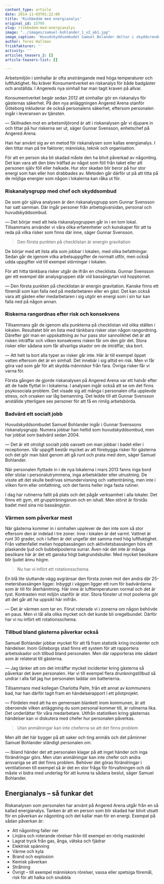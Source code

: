```yaml
---
content_type: article
date: 2014-11-03T01:22:00
title: 'Riskbedöm med energianalys'
original_id: 15795
slug: riskbedom-med-energianalys
image: "../images/samuel-bohlander_1_v2_ab1.jpg"
image_caption: 'Huvudskyddsombudet Samuel Bolander deltar i skyddsronderna och är med och använder metoden med energianalys. Han har också tagit fram ett system för att  rapportera incidenter, som är gemensamt för alla anställda i kommunens badhus. '
author: Teres Hallman
friskfaktorer: ''
activity: ''
articles_teasers_2: []
article-teasers-list: []

---
```


Arbetsmiljön i simhallar är ofta ansträngande med höga temperaturer och luftfuktighet. Nu kräver Konsumentverket en riskanalys för både badgäster och anställda. I Angereds nya simhall har man tagit kraven på allvar.

Konsumentverket begär sedan 2012 att simhallar gör en riskanalys för gästernas säkerhet. På den nya anläggningen Angered Arena utanför Göteborg inkluderar de också personalens säkerhet, eftersom personalen ingår i leveransen av tjänsten.

— Skillnaden mot en arbetsmiljörond är att i riskanalysen går vi djupare in och tittar på hur riskerna ser ut, säger Gunnar Svensson, enhetschef på Angered Arena.

Han har använt sig av en metod för riskanalysen som kallas energianalys. I den tittar man på tre faktorer; människa, teknik och organisation.

För att en person ska bli skadad måste den ha blivit påverkad av någonting. Det kan vara att den blev träffad av något som föll från taket eller att personen själv föll eller halkade. Hur stor skadan blir beror på hur stor energi som han eller hon drabbades av. Metoden går därför ut på att titta på de möjliga energier som någon i lokalerna kan råka ut för.

### Riskanalysgrupp med chef och skyddsombud

De som gör själva analysen är den riskanalysgrupp som Gunnar Svensson har satt samman. Där ingår personer från arbetsgivarsidan, personal och huvudskyddsombud.

— Det börjar med att hela riskanalysgruppen går in i en tom lokal. Tillsammans använder vi våra olika erfarenheter och kunskaper för att ta reda på vilka risker som finns där inne, säger Gunnar Svensson.

> Den första punkten på checklistan är energin gravitation

De börjar med att lista alla som jobbar i lokalen, med olika befattningar. Sedan går de igenom vilka arbetsuppgifter de normalt utför, men också udda uppgifter vid till exempel störningar i lokalen.

För att hitta tänkbara risker utgår de ifrån en checklista. Gunnar Svensson ger ett exempel där analysgruppen står vid bassängytan vid hopptornet.

— Den första punkten på checklistan är energin gravitation. Kanske finns ett föremål som kan falla ned på medarbetaren eller en gäst. Det kan också vara att gästen eller medarbetaren i sig utgör en energi som i sin tur kan falla ned på någon annan.

### Riskerna rangordnas efter risk och konsekvens

Tillsammans går de igenom alla punkterna på checklistan vid olika ställen i lokalen. Resultatet blir en lista med tänkbara risker utan någon rangordning. Därefter gör man en uppskattning av hur pass stor sannolikhet det är att risken inträffar och vilken konsekvens risken får om den gör det. Stora risker eller sådana som får allvarliga skador om de inträffar, ska bort.

— Att helt ta bort alla typer av risker går inte. Här är till exempel öppet vatten eftersom det är en simhall. Det innebär i sig alltid en risk. Men vi får göra vad som går för att skydda människor från fara. Övriga risker får vi varna för.

Första gången de gjorde riskanalysen på Angered Arena var ett halvår efter att de hade flyttat in i lokalerna. I analysen ingår också att se om det finns psykosociala problem. Det visade sig att många i personalen ofta upplevde stress, och orsaken var låg bemanning. Det ledde till att Gunnar Svensson anställde ytterligare sex personer för att få en rimlig arbetsbörda.

### Badvärd ett socialt jobb

Huvudskyddsombudet Samuel Bohlander ingår i Gunnar Svenssons riskanalysgrupp. Numera jobbar han heltid som huvudskyddsombud, men har jobbat som badvärd sedan 2004.

— Det är ett otroligt socialt jobb oavsett om man jobbar i badet eller i receptionen. Vår uppgift består mycket av att förebygga risker för gästerna och det gör man bäst genom att gå runt och prata med dem, säger Samuel Bohlander.

När personalen flyttade in i de nya lokalerna i mars 2013 fanns inga bord eller stolar i personalutrymmena, inga arbetskläder eller utrustning. De visste att det skulle bedrivas simundervisning och vattenträning, men inte i vilken form eller omfattning, och det fanns heller inga fasta rutiner.

I dag har rutinerna fallit på plats och det pågår verksamhet i alla lokaler. Det finns ett gym, ett gruppträningsrum och en ishall. Men störst är förstås badet med sina nio bassängytor.

### Värmen som påverkar mest

När gästerna kommer in i simhallen upplever de den inte som så stor eftersom den är indelad i tre zoner. Inne i lokalen är det varmt. Vattnet är runt 30 grader, och i luften är det ungefär det samma med hög luftfuktighet. Från vattenfallet mellan hoppbassängen och aktivitetsbassängen hörs ett plaskande ljud och bubbelpoolerna surrar. Även när det inte är många besökare här är det ett ganska högt bakgrundsbuller. Med mycket besökare blir ljudet ännu högre.

> Nu har vi infört ett rotationsschema

En blå lite sluttande vägg avgränsar den första zonen mot den andra där 25-metersbassängen ligger. Inbyggt i väggen ligger ett rum för badvärdarna som är till för återhämtning. Här inne är lufttemperaturen normal och det är tyst. Kontrasten mot miljön utanför är stor. Stora fönster ut mot poolerna gör att det går att ha uppsikt här inifrån.

— Det är värmen som tar en. Förut roterade vi i zonerna om någon behövde en paus. Men vi tål alla olika mycket och det kunde bli oregelbundet. Därför har vi nu infört ett rotationsschema.

### Tillbud bland gästerna påverkar också

Samuel Bohlander jobbar mycket för att få fram statistik kring incidenter och händelser. Inom Göteborgs stad finns ett system för att rapportera arbetsskador och tillbud bland personalen. Men där rapporteras inte sådant som är relaterat till gästerna.

— Jag tänker att om det inträffar mycket incidenter kring gästerna så påverkar det även personalen. Har vi till exempel flera drunkningstillbud så undrar i alla fall jag hur personalen laddar om batterierna.

Tillsammans med kollegan Charlotta Palm, från ett annat av kommunens bad, har han därför tagit fram en händelserapport i ett pilotprojekt.

— Fördelen med att ha en gemensam blankett inom kommunen, är att oberoende vilken anläggning du som personal kommer till, är rutinerna lika. Det underlättar för våra medarbetare. Utifrån statistiken kring gästernas händelser kan vi diskutera med chefer hur personalen påverkas.

> Utan anmälningar kan inte cheferna se att det finns problem

Men allt det här bygger på att saker och ting anmäls och det påminner Samuel Bohlander ständigt personalen om.

— Ibland händer det att personalen klagar på att inget händer och inga förändringar görs. Men utan anmälningar kan inte chefer och andra ansvariga se att det finns problem. Behöver det göras förändringar i ventilationen till exempel så är det en stor fråga för förvaltningen och då måste vi bidra med underlag för att kunna ta sådana beslut, säger Samuel Bohlander.

Energianalys – så funkar det
----------------------------

Riskanalysen som personalen har använt på Angered Arena utgår från en så kallad energianalys. Tanken är att en person som blir skadad har blivit utsatt för en påverkan av någonting och det kallar man för en energi. Exempel på sådan påverkan är:

*   Att någonting faller ner
*   Linjära och roterande rörelser från till exempel en rörlig maskindel
*   Lagrat tryck från gas, ånga, vätska och fjädrar
*   Elektrisk spänning
*   Värme och kyla
*   Brand och explosion
*   Kemisk påverkan
*   Strålning
*   Övrigt – till exempel människors rörelser, vassa eller spetsiga föremål, risk för att halka och snubbla

